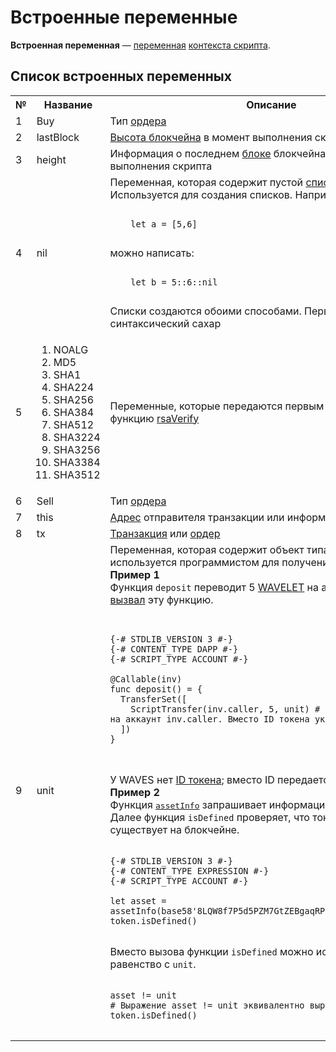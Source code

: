 # Встроенные переменные

**Встроенная переменная** — [переменная](/ru/ride/variables.md) [контекста скрипта](/ride/script/script-context.md).

## Список встроенных переменных
<table style="width:100%">
  <tr>
    <th>№</th>
    <th>Название</th>
    <th>Описание</th>
  </tr>
  <tr>
    <td>1</td>
    <td>Buy</td>
    <td>Тип <a href="/blockchain/order.md">ордера</a></td>
  </tr>
  <tr>
    <td>2</td>
    <td>lastBlock</td>
    <td><a href="/blockchain/blockchain/blockchain-height.md">Высота блокчейна</a> в момент выполнения скрипта</td>
  </tr>
  <tr>
    <td>3</td>
    <td>height</td>
    <td>Информация о последнем <a href="/blockchain/block.md">блоке</a> блокчейна в момент выполнения скрипта</td>
  </tr>
  <tr>
    <td>4</td>
    <td>nil</td>
    <td>Переменная, которая содержит пустой <a href="/ride/data-types/list.md">список.</a><br>Используется для создания списков. Например, вместо:<br>
<pre>
<code class=“lang-ride”>
    let a = [5,6]
</code>
</pre>
    можно написать:
<pre>
<code class=“lang-ride”>
    let b = 5::6::nil
</code>
</pre>
      Списки создаются обоими способами. Первый способ — синтаксический сахар      
    </td>
  </tr>
  <tr>
    <td>5</td>
    <td>
      <ol>
        <li>NOALG</li><li>MD5</li>
        <li>SHA1</li><li>SHA224</li>
        <li>SHA256</li><li>SHA384</li>
        <li>SHA512</li><li>SHA3224</li>
        <li>SHA3256</li><li>SHA3384</li>
        <li>SHA3512</li></ol>
    </td>
    <td>
      Переменные, которые передаются первым параметром в функцию <a href="/ride/functions/built-in-functions/verification-functions.md">rsaVerify</a>
    </td>
  </tr>
  <tr>
    <td>6</td>
    <td>Sell</td>
    <td>Тип <a href="/blockchain/order.md">ордера</a></td>
  </tr>
  <tr>
    <td>7</td>
    <td>this</td>
    <td><a href="/blockchain/address.md">Адрес</a> отправителя транзакции или информация о <a href="/blockchain/token.md">токене</a></td>
  </tr>
  <tr>
    <td>8</td>
    <td>tx</td>
    <td><a href="/blockchain/transaction.md">Транзакция</a> или <a href="/blockchain/order.md">ордер</a></td>
  </tr>
  <tr>
    <td>9</td>
    <td>unit</td>
    <td>Переменная, которая содержит объект типа <a href="/ride/data-types/unit.md">Unit</a>. Переменная используется программистом для получения объекта типа <code>Unit</code>. <br><b>Пример 1</b><br> Функция <code>deposit</code> переводит 5 <a href="/blockchain/token/wavelet.md">WAVELET</a> на аккаунт, который <a href="/ride/functions/callable-function.md">вызвал</a> эту функцию.

<pre>
<code class=“lang-ride”>

{-# STDLIB_VERSION 3 #-}
{-# CONTENT_TYPE DAPP #-}
{-# SCRIPT_TYPE ACCOUNT #-}

@Callable(inv)
func deposit() = {
  TransferSet([
    ScriptTransfer(inv.caller, 5, unit) # Перевести 5 WAVELET на аккаунт inv.caller. Вместо ID токена указан unit
  ])
}

</code>
</pre>

У WAVES нет <a href="/blockchain/token/token-id.md">ID токена</a>; вместо ID передается <code>unit</code>.<br><b>Пример 2</b><br>Функция <a href="/ride/functions/built-in-functions/blockchain-functions.md"><tt>assetInfo</tt></a> запрашивает информацию о токене по его ID. Далее функция <code>isDefined</code> проверяет, что токен с таким ID существует на блокчейне.
<pre>
<code class=“lang-ride”>
{-# STDLIB_VERSION 3 #-}
{-# CONTENT_TYPE EXPRESSION #-}
{-# SCRIPT_TYPE ACCOUNT #-}

let asset = assetInfo(base58'8LQW8f7P5d5PZM7GtZEBgaqRPGSzS3DfPuiXrURJ4AJS')
token.isDefined()
</code>
</pre>
Вместо вызова функции `isDefined` можно использовать равенство с `unit`.
<pre>
<code class=“lang-ride”>
asset != unit
# Выражение asset != unit эквивалентно выражению token.isDefined()
</code>
</pre>
  </td>
  </tr>
</table>
